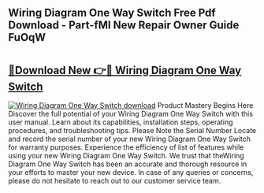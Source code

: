 ## Wiring Diagram One Way Switch Free Pdf Download - Part-fMI New Repair Owner Guide FuOqW

# <h2><a href="http://dfsl1q2.blite.top/?on=Wiring+Diagram+One+Way+Switch">🔗Download New 👉🔴 Wiring Diagram One Way Switch</a></h2>

[![Wiring Diagram One Way Switch download](https://i.imgur.com/lujVjoI.png)](http://dfsl1q2.blite.top/?on=Wiring+Diagram+One+Way+Switch)
Product Mastery Begins Here Discover the full potential of your Wiring Diagram One Way Switch with this user manual. Learn about its capabilities, installation steps, operating procedures, and troubleshooting tips. Please Note the Serial Number Locate and record the serial number of your new Wiring Diagram One Way Switch for warranty purposes. Experience the efficiency of list of features while using your new Wiring Diagram One Way Switch. We trust that theWiring Diagram One Way Switch has been an accurate and thorough resource in your efforts to master your new device. In case of any queries or concerns, please do not hesitate to reach out to our customer service team.
